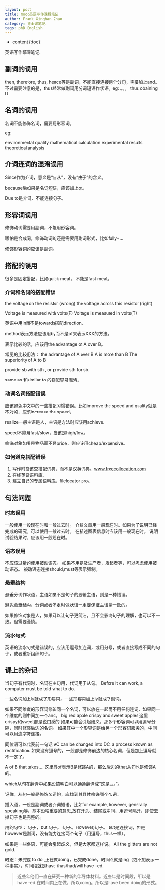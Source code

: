 ```yaml
---
layout: post
title: mooc英语写作课程笔记
author: Frank Xinghan Zhao
category: 博士课笔记
tags: phD English 
---
```


* content
{:toc}


英语写作慕课笔记




## 副词的误用

then, therefore, thus, hence等是副词，不能直接连接两个分句，需要加上and。不过需要注意的是，thus经常做副词用分词短语作状语。eg: 。。。 thus obaining U.

## 名词的误用

名词不能修饰名词，需要用形容词。

eg:

environmental quality
mathematical calculation
experimental results
theoretical analysis

## 介词连词的混淆误用

Since作为介词，意义是“自从”，没有“由于”的含义。

because后如果是名词短语，应该加上of。

Due to是介词，不能连接句子。

## 形容词误用

修饰动词需要用副词，不能用形容词。

哪怕是合成词，修饰动词的还是需要用副词形式，比如fully+...

修饰形容词的应该是副词。

## 搭配的误用

很多是固定搭配，比如quick meal， 不能是fast meal。

### 介词和名词的搭配错误

the voltage on the resistor (wrong)
the voltage across this resistor (right)

Voltage is measured with volts(F)
Voltage is measured in volts(T)

英语中用in而不是towards搭配direction。

method表示方法应该用by而不是of来表示XXX的方法。

表示比较的话，应该用the advantage of A over B。

常见的比较用法：
the advantage of A over B
A is more than B
The superiority of A to B

provide sb with sth , or provide sth for sb.

same as 和similar to 的搭配容易混淆。


### 动词名词搭配错误

应该避免中文中的一些搭配习惯错误。比如improve the speed and quality就是不对的，应该increase the speed。

realize一般主语是人，主语是方法时应该用achieve.

speed不能用fast/slow，应该是high/low。

修饰对象如果是物品而不是price，则应该用cheap/expensive。

### 如何避免搭配错误

1. 写作时应该查搭配词典，而不是汉英词典。www.freecollocation.com
2. 在线英语语料库.
3. 建立自己的专属语料库。filelocator pro。


## 句法问题

### 时态误用

一般使用一般现在时和一般过去时。
介绍文章用一般现在时。如果为了说明已经完成的研究，可以使用一般过去时。
在描述图表信息时应该用一般现在时。
说明试验结果时，应该用一般现在时。

### 语态误用

不应该过量的使用被动语态。
如果不用提及生产者，发起者等，可以考虑使用被动语态。
被动语态连接should,must等表示强制。

### 悬垂结构

悬垂分词作状语，主语如果不是句子的逻辑主语，则是一种错误。

避免悬垂结构，分词或者不定时做状语一定要保证主语是一致的。

如果修饰对象是人，如果可以让句子更简洁，且不会影响句子的理解，也可以不一致。但需要谨慎。

### 流水句式

英语的流水句式是错误的，应该用逗号加连词，或用分号，或者直接写成不同的句子，或者重新组织句子。

## 课上的杂记

当句子有代词时，名词在主句用，代词用于从句。
Before it can work, a computer must be told what to do.

一些名词加上ly就成了形容词，一些形容词加上ly就成了副词。

如果不同维度的形容词修饰同一个名词，可以放在一起而不用任何连词，如果同一个维度的则中间加一个and。
big red apple      crispy and sweet apples 这里crispy和sweet都是说口感的
如果可能会引起歧义，那多个形容词可以用逗号分隔，同时修饰后边的名词。
如果其中一个形容词是给另一个形容词服务的，中间可以用连字符连接。

同位语可以代表前一句话 AC can be changed into DC, a process known as rectification.
如果没有逗号的，一般都是修饰前边的核心名词，但是加上逗号就不一定了。

A of B that takes.... 这里有of表示B是修饰A的，那么后边的that从句也是修饰A的。

which从句在翻译中如果没搞明白可以通通翻译成“这是。。。”。

记住，从句一般是修饰名词的，应找到其具体修饰哪个名词。

插入语，一般是副词或者介词短语，比如for example, however, generally speaking等，基本没啥重要的意思,放在开头、结尾或中间，用逗号隔开，即使去掉句子也是完整的。

用的句型：
句子，but 句子。
句子。However,句子。
but是连接词，但是however是副词，没有能力连接两个句子（用逗号，thus一样）。

如果是一些俗语，可能会引起歧义，但是大家都这样说。
All the glitters are not gold.

时态：未完成 to do ,正在做doing，已完成done。时间点就是ing（或不加表示一种事实），时间段就是have /has/had/will have -ed.

> 近些年他们一直在研究一种新的半导体材料。近些年是时间段，所以是have -ed.在时间内正在做，所以doing。所以是have been doing的形式。



















